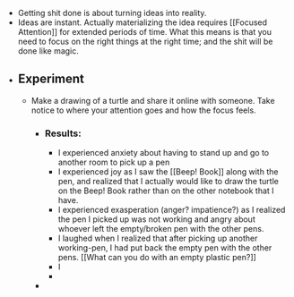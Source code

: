 - Getting shit done is about turning ideas into reality.
- Ideas are instant. Actually materializing the idea requires [[Focused Attention]] for extended periods of time. What this means is that you need to focus on the right things at the right time; and the shit will be done like magic.
- ## Experiment
	- Make a drawing of a turtle and share it online with someone. Take notice to where your attention goes and how the focus feels.
		- ### Results:
			- I experienced anxiety about having to stand up and go to another room to pick up a pen
			- I experienced joy as I saw the [[Beep! Book]] along with the pen, and realized that I actually would like to draw the turtle on the Beep! Book rather than on the other notebook that I have.
			- I experienced exasperation (anger? impatience?) as I realized the pen I picked up was not working and angry about whoever left the empty/broken pen with the other pens.
			- I laughed when I realized that after picking up another working-pen, I had put back the empty pen with the other pens. [[What can you do with an empty plastic pen?]]
			- I
			-
		-